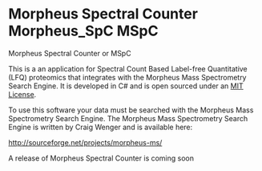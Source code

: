 Morpheus Spectral Counter
Morpheus_SpC
MSpC
============

Morpheus Spectral Counter or MSpC

This is a an application for Spectral Count Based Label-free Quantitative (LFQ) proteomics that integrates with the Morpheus Mass Spectrometry Search Engine. It is developed in C# and is open sourced under an [MIT License](LICENSE.md).

To use this software your data must be searched with the Morpheus Mass Spectrometry Search Engine.
The Morpheus Mass Spectrometry Search Engine is written by Craig Wenger and is available here:

http://sourceforge.net/projects/morpheus-ms/

A release of Morpheus Spectral Counter is coming soon
